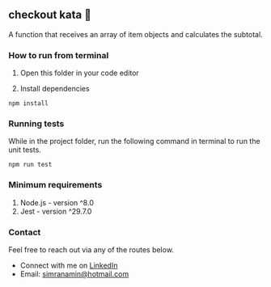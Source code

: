 ## checkout kata 🛒

A function that receives an array of item objects and calculates the subtotal.

### How to run from terminal

1. Open this folder in your code editor

2. Install dependencies

```
npm install
```


### Running tests

While in the project folder, run the following command in terminal to run the unit tests. 

```
npm run test
```

### Minimum requirements

1. Node.js - version ^8.0 
2. Jest - version ^29.7.0


### Contact

Feel free to reach out via any of the routes below.

- Connect with me on [LinkedIn](https://www.linkedin.com/in/simran-amin/)
- Email: simranamin@hotmail.com